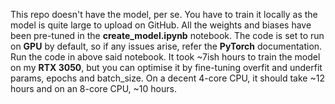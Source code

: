 This repo doesn't have the model, per se. You have to train it locally as the model is quite large to upload on GitHub.
All the weights and biases have been pre-tuned in the **create_model.ipynb** notebook.
The code is set to run on **GPU** by default, so if any issues arise, refer the **PyTorch** documentation.
Run the code in above said notebook.
It took ~7ish hours to train the model on my **RTX 3050**, but you can optimise it by fine-tuning overfit and underfit params, epochs and batch_size.
On a decent 4-core CPU, it should take ~12 hours and on an 8-core CPU, ~10 hours.
